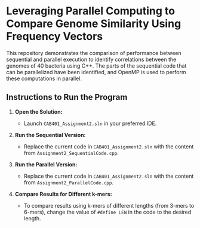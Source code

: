 # Leveraging Parallel Computing to Compare Genome Similarity Using Frequency Vectors

This repository demonstrates the comparison of performance between sequential and parallel execution to identify correlations between the genomes of 40 bacteria using C++. The parts of the sequential code that can be parallelized have been identified, and OpenMP is used to perform these computations in parallel.

## Instructions to Run the Program

1. **Open the Solution:**
   - Launch `CAB401_Assignment2.sln` in your preferred IDE.

2. **Run the Sequential Version:**
   - Replace the current code in `CAB401_Assignment2.sln` with the content from `Assignment2_SequentialCode.cpp`.

3. **Run the Parallel Version:**
   - Replace the current code in `CAB401_Assignment2.sln` with the content from `Assignment2_ParallelCode.cpp`.

4. **Compare Results for Different k-mers:**
   - To compare results using k-mers of different lengths (from 3-mers to 6-mers), change the value of `#define LEN` in the code to the desired length.
